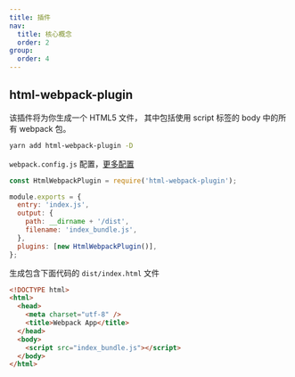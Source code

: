 ```yaml
---
title: 插件
nav:
  title: 核心概念
  order: 2
group:
  order: 4
---
```


## html-webpack-plugin

该插件将为你生成一个 HTML5 文件， 其中包括使用 script 标签的 body 中的所有 webpack 包。

```bash
yarn add html-webpack-plugin -D
```

`webpack.config.js` 配置，[更多配置](https://github.com/jantimon/html-webpack-plugin#configuration)

```js
const HtmlWebpackPlugin = require('html-webpack-plugin');

module.exports = {
  entry: 'index.js',
  output: {
    path: __dirname + '/dist',
    filename: 'index_bundle.js',
  },
  plugins: [new HtmlWebpackPlugin()],
};
```

生成包含下面代码的 `dist/index.html` 文件

```html
<!DOCTYPE html>
<html>
  <head>
    <meta charset="utf-8" />
    <title>Webpack App</title>
  </head>
  <body>
    <script src="index_bundle.js"></script>
  </body>
</html>
```
